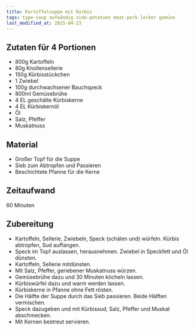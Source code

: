 ```yaml
--- 
title: Kartoffelsuppe mit Kürbis 
tags: type-soup aufwändig side-potatoes meat-pork lecker gemüse 
last_modified_at: 2025-04-23
---
```

## Zutaten für 4 Portionen
* 800g Kartoffeln
* 80g Knollensellerie
* 150g Kürbisstückchen
* 1 Zwiebel
* 100g durchwachsener Bauchspeck
* 800ml Gemüsebrühe
* 4 EL geschälte Kürbiskerne
* 4 EL Kürbiskernöl
* Öl
* Salz, Pfeffer
* Muskatnuss

## Material
* Großer Topf für die Suppe
* Sieb zum Abtropfen und Passieren
* Beschichtete Pfanne für die Kerne

## Zeitaufwand
 60 Minuten  
  
## Zubereitung
* Kartoffeln, Sellerie, Zwiebeln, Speck (schälen und) würfeln. Kürbis
  abtropfen, Sud auffangen.
* Speck im Topf auslassen, herausnehmen. Zwiebel in Speckfett und Öl
  dünsten.
* Kartoffeln, Sellerie mitdünsten.
* Mit Salz, Pfeffer, geriebener Muskatnuss würzen.
* Gemüsebrühe dazu und 30 Minuten köcheln lassen.
* Kürbiswürfel dazu und warm werden lassen.
* Kürbiskerne in Pfanne ohne Fett rösten.
* Die Hälfte der Suppe durch das Sieb passieren. Beide Hälften
  vermischen.
* Speck dazugeben und mit Kürbissud, Salz, Pfeffer und Muskat
  abschmecken.
* Mit Kernen bestreut servieren.